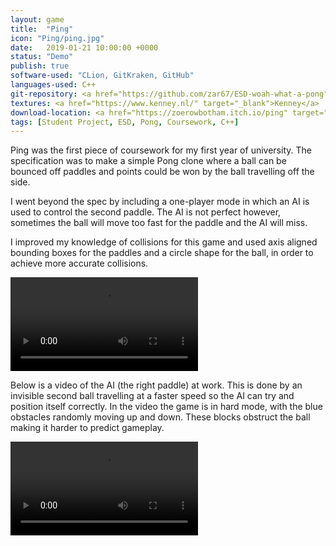 ```yaml
---
layout: game
title:  "Ping"
icon: "Ping/ping.jpg"
date:   2019-01-21 10:00:00 +0000
status: "Demo"
publish: true
software-used: "CLion, GitKraken, GitHub"
languages-used: C++
git-repository: <a href="https://github.com/zar67/ESD-woah-what-a-pong" target="_blank">GitHub</a>
textures: <a href="https://www.kenney.nl/" target="_blank">Kenney</a>
download-location: <a href="https://zoerowbotham.itch.io/ping" target="_blank">zoerowbotham.itch.io</a>
tags: [Student Project, ESD, Pong, Coursework, C++]
---
```


Ping was the first piece of coursework for my first year of university. The specification was to make a simple Pong clone where a ball can be bounced off paddles and points could be won by the ball travelling off the side.

I went beyond the spec by including a one-player mode in which an AI is used to control the second paddle. The AI is not perfect however, sometimes the ball will move too fast for the paddle and the AI will miss.

I improved my knowledge of collisions for this game and used axis aligned bounding boxes for the paddles and a circle shape for the ball, in order to achieve more accurate collisions.

<video controls>
  <source src="{{ site.baseurl }}/assets/Ping/ping-cover.mp4" type="video/mp4">
</video>

Below is a video of the AI (the right paddle) at work. This is done by an invisible second ball travelling at a faster speed so the AI can try and position itself correctly. In the video the game is in hard mode, with the blue obstacles randomly moving up and down. These blocks obstruct the ball making it harder to predict gameplay.

<video controls>
  <source src="{{ site.baseurl }}/assets/Ping/ai-video.mp4" type="video/mp4">
</video>